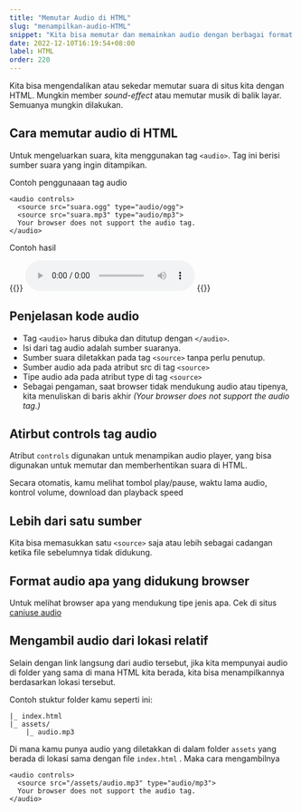 ```yaml
---
title: "Memutar Audio di HTML"
slug: "menampilkan-audio-HTML"
snippet: "Kita bisa memutar dan memainkan audio dengan berbagai format di situs halaman dengan HTML untuk memberi suara."
date: 2022-12-10T16:19:54+08:00
label: HTML
order: 220
---
```


Kita bisa mengendalikan atau sekedar memutar suara di situs kita dengan HTML. Mungkin member *sound-effect* atau memutar musik di balik layar. Semuanya mungkin dilakukan.

## Cara memutar audio di HTML
Untuk mengeluarkan suara, kita menggunakan tag `<audio>`. Tag ini berisi sumber suara yang ingin ditampikan.

Contoh penggunaaan tag audio
```
<audio controls>
  <source src="suara.ogg" type="audio/ogg">
  <source src="suara.mp3" type="audio/mp3">
  Your browser does not support the audio tag.
</audio>
```

Contoh hasil

{{<rawhtml>}}
<audio controls>
  <source src="https://ucarecdn.com/385ea418-2e8c-4edf-9e86-fa424f178b25/suarahalo.mp3" type="audio/mp3">
  Your browser does not support the audio tag.
</audio>
{{</rawhtml>}}

## Penjelasan kode audio
- Tag `<audio>` harus dibuka dan ditutup dengan `</audio>`. 
- Isi dari tag audio adalah sumber suaranya.
- Sumber suara diletakkan pada tag `<source>` tanpa perlu penutup.
- Sumber audio ada pada atribut src di tag `<source>`
- Tipe audio ada pada atribut type di tag `<source>`
- Sebagai pengaman, saat browser tidak mendukung audio atau tipenya, kita menuliskan di baris akhir *(Your browser does not support the audio tag.)*

## Atirbut controls tag audio
Atribut `controls` digunakan untuk menampikan audio player, yang bisa digunakan untuk memutar dan memberhentikan suara di HTML.

Secara otomatis, kamu melihat tombol play/pause, waktu lama audio, kontrol volume, download dan playback speed

## Lebih dari satu sumber
Kita bisa memasukkan satu `<source>` saja atau lebih sebagai cadangan ketika file sebelumnya tidak didukung. 

## Format audio apa yang didukung browser
Untuk melihat browser apa yang mendukung tipe jenis apa. Cek di situs [caniuse audio](https://caniuse.com/?search=audio)

## Mengambil audio dari lokasi relatif
Selain dengan link langsung dari audio tersebut, jika kita mempunyai audio di folder yang sama di mana HTML kita berada, kita bisa menampilkannya berdasarkan lokasi tersebut. 

Contoh stuktur folder kamu seperti ini:
```
|_ index.html
|_ assets/
    |_ audio.mp3
```
Di mana kamu punya audio yang diletakkan di dalam folder `assets` yang berada di lokasi sama dengan file `index.html` . Maka cara mengambilnya 
```
<audio controls>
  <source src="/assets/audio.mp3" type="audio/mp3">
  Your browser does not support the audio tag.
</audio>
```

